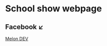 # School show webpage

## Facebook ↙️ 
[Melon DEV](https://www.facebook.com/profile.php?id=100041149309258)
